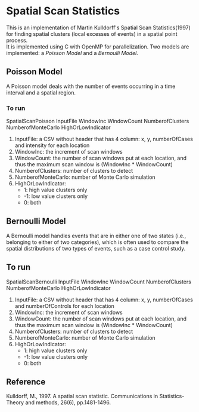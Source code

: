# Spatial Scan Statistics
This is an implementation of Martin Kulldorff's Spatial Scan Statistics(1997) for finding spatial clusters (local excesses of events) in a spatial point process.   
It is implemented using C with OpenMP for parallelization. 
Two models are implemented: a *Poisson Model* and a *Bernoulli Model*. 

## Poisson Model
A Poisson model deals with the number of events occurring in a time interval and a spatial region.   
### To run
SpatialScanPoisson InputFile WindowInc WindowCount NumberofClusters NumberofMonteCarlo HighOrLowIndicator
 1. InputFile: a CSV without header that has 4 column: x, y, numberOfCases and intensity for each location
 2. WindowInc: the increment of scan windows
 3. WindowCount: the number of scan windows put at each location, and thus the maximum scan window is (WindowInc * WindowCount)
 4. NumberofClusters: number of clusters to detect
 5. NumberofMonteCarlo: number of Monte Carlo simulation
 6. HighOrLowIndicator:
	* 1: high value clusters only
	* -1: low value clusters only
	* 0: both


## Bernoulli Model
A Bernoulli model handles events that are in either one of two states (i.e., belonging to either of two categories), which is often used to compare the spatial distributions of two types of events, such as a case control study.   
## To run
SpatialScanBernoulli InputFile WindowInc WindowCount NumberofClusters NumberofMonteCarlo HighOrLowIndicator
 1. InputFile: a CSV without header that has 4 column: x, y, numberOfCases and numberOfControls for each location
 2. WindowInc: the increment of scan windows
 3. WindowCount: the number of scan windows put at each location, and thus the maximum scan window is (WindowInc * WindowCount)
 4. NumberofClusters: number of clusters to detect
 5. NumberofMonteCarlo: number of Monte Carlo simulation
 6. HighOrLowIndicator:
	* 1: high value clusters only
	* -1: low value clusters only
	* 0: both
 

## Reference
Kulldorff, M., 1997. A spatial scan statistic. Communications in Statistics-Theory and methods, 26(6), pp.1481-1496.
